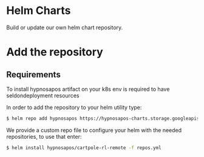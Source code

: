 # Helm Charts

Build or update our own helm chart repository.

# Add the repository

## Requirements

To install hypnosapos artifact on your k8s env is required to have seldondeployment resources


In order to add the repository to your helm utility type:

```sh
$ helm repo add hypnosapos https://hypnosapos-charts.storage.googleapis.com
```

We provide a custom repo file to configure your helm with the needed repositories, to use that enter:

```sh
$ helm install hypnosapos/cartpole-rl-remote -f repos.yml
```